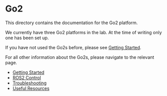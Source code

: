 # Go2

This directory contains the documentation for the Go2 platform.

We currently have three Go2 platforms in the lab. At the time of writing only one has been set up.

If you have not used the Go2s before, please see [Getting Started](getting_started.md).

For all other information about the Go2s, please navigate to the relevant page.

- [Getting Started](getting_started.md)
- [ROS2 Control](ros_control.md)
- [Troubleshooting](troubleshooting.md)
- [Useful Resources](resources.md)
